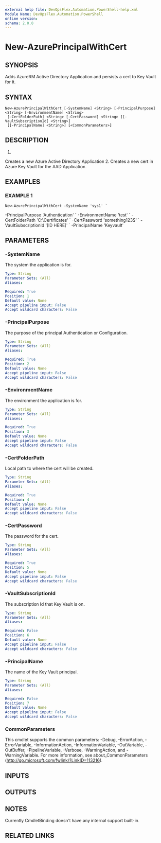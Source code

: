 ```yaml
---
external help file: DevOpsFlex.Automation.PowerShell-help.xml
Module Name: DevOpsFlex.Automation.PowerShell
online version:
schema: 2.0.0
---
```


# New-AzurePrincipalWithCert

## SYNOPSIS
Adds AzureRM Active Directory Application and persists a cert to Key Vault for it.

## SYNTAX

```
New-AzurePrincipalWithCert [-SystemName] <String> [-PrincipalPurpose] <String> [-EnvironmentName] <String>
 [-CertFolderPath] <String> [-CertPassword] <String> [[-VaultSubscriptionId] <String>]
 [[-PrincipalName] <String>] [<CommonParameters>]
```

## DESCRIPTION
1.
Creates a new Azure Active Directory Application
2.
Creates a new cert in Azure Key Vault for the AAD Application.

## EXAMPLES

### EXAMPLE 1
```
New-AzurePrincipalWithCert -SystemName 'sys1' `
```

-PrincipalPurpose 'Authentication' \`
                           -EnvironmentName 'test' \`
                           -CertFolderPath 'C:\Certificates' \`
                           -CertPassword 'something123$' \`
                           -VaultSubscriptionId '\[ID HERE\]' \`
                           -PrincipalName 'Keyvault'

## PARAMETERS

### -SystemName
The system the application is for.

```yaml
Type: String
Parameter Sets: (All)
Aliases:

Required: True
Position: 1
Default value: None
Accept pipeline input: False
Accept wildcard characters: False
```

### -PrincipalPurpose
The purpose of the principal Authentication or Configuration.

```yaml
Type: String
Parameter Sets: (All)
Aliases:

Required: True
Position: 2
Default value: None
Accept pipeline input: False
Accept wildcard characters: False
```

### -EnvironmentName
The environment the application is for.

```yaml
Type: String
Parameter Sets: (All)
Aliases:

Required: True
Position: 3
Default value: None
Accept pipeline input: False
Accept wildcard characters: False
```

### -CertFolderPath
Local path to where the cert will be created.

```yaml
Type: String
Parameter Sets: (All)
Aliases:

Required: True
Position: 4
Default value: None
Accept pipeline input: False
Accept wildcard characters: False
```

### -CertPassword
The password for the cert.

```yaml
Type: String
Parameter Sets: (All)
Aliases:

Required: True
Position: 5
Default value: None
Accept pipeline input: False
Accept wildcard characters: False
```

### -VaultSubscriptionId
The subscription Id that Key Vault is on.

```yaml
Type: String
Parameter Sets: (All)
Aliases:

Required: False
Position: 6
Default value: None
Accept pipeline input: False
Accept wildcard characters: False
```

### -PrincipalName
The name of the Key Vault principal.

```yaml
Type: String
Parameter Sets: (All)
Aliases:

Required: False
Position: 7
Default value: None
Accept pipeline input: False
Accept wildcard characters: False
```

### CommonParameters
This cmdlet supports the common parameters: -Debug, -ErrorAction, -ErrorVariable, -InformationAction, -InformationVariable, -OutVariable, -OutBuffer, -PipelineVariable, -Verbose, -WarningAction, and -WarningVariable.
For more information, see about_CommonParameters (http://go.microsoft.com/fwlink/?LinkID=113216).

## INPUTS

## OUTPUTS

## NOTES
Currently CmdletBinding doesn't have any internal support built-in.

## RELATED LINKS
